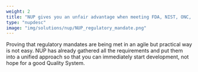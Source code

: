 ```yaml
---
weight: 2
title: "NUP gives you an unfair advantage when meeting FDA, NIST, ONC, or other regulatory mandates"
type: "nupdesc"
image: "img/solutions/nup/NUP_regulatory_mandate.png"
---
```

Proving that regulatory mandates are being met in an agile but practical way is not easy. NUP has already gathered all the requirements and put them into a unified approach so that you can immediately start development, not hope for a good Quality System.